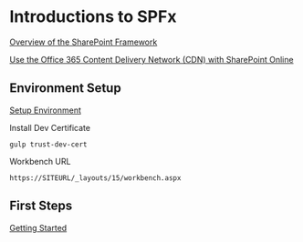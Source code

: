 # Introductions to SPFx

[Overview of the SharePoint Framework](https://docs.microsoft.com/en-us/sharepoint/dev/spfx/sharepoint-framework-overview)

[Use the Office 365 Content Delivery Network (CDN) with SharePoint Online](https://docs.microsoft.com/en-us/microsoft-365/enterprise/use-microsoft-365-cdn-with-spo?view=o365-worldwide#CDNAssets)

## Environment Setup

[Setup Environment](https://docs.microsoft.com/en-us/sharepoint/dev/spfx/set-up-your-development-environment)

Install Dev Certificate

```
gulp trust-dev-cert
```

Workbench URL

```
https://SITEURL/_layouts/15/workbench.aspx
```

## First Steps

[Getting Started](https://docs.microsoft.com/en-us/sharepoint/dev/spfx/web-parts/get-started/build-a-hello-world-web-part)
